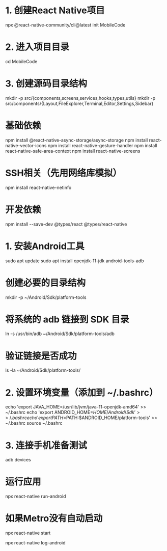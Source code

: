 # 1. 创建React Native项目
npx @react-native-community/cli@latest init MobileCode

# 2. 进入项目目录
cd MobileCode

# 3. 创建源码目录结构
mkdir -p src/{components,screens,services,hooks,types,utils}
mkdir -p src/components/{Layout,FileExplorer,Terminal,Editor,Settings,Sidebar}

# 基础依赖
npm install @react-native-async-storage/async-storage
npm install react-native-vector-icons
npm install react-native-gesture-handler
npm install react-native-safe-area-context
npm install react-native-screens

# SSH相关（先用网络库模拟）
npm install react-native-netinfo

# 开发依赖
npm install --save-dev @types/react @types/react-native

# 1. 安装Android工具
sudo apt update
sudo apt install openjdk-11-jdk android-tools-adb

# 创建必要的目录结构
mkdir -p ~/Android/Sdk/platform-tools

# 将系统的 adb 链接到 SDK 目录
ln -s /usr/bin/adb ~/Android/Sdk/platform-tools/adb

# 验证链接是否成功
ls -la ~/Android/Sdk/platform-tools/

# 2. 设置环境变量（添加到 ~/.bashrc）
echo 'export JAVA_HOME=/usr/lib/jvm/java-11-openjdk-amd64' >> ~/.bashrc
echo 'export ANDROID_HOME=$HOME/Android/Sdk' >> ~/.bashrc
echo 'export PATH=$PATH:$ANDROID_HOME/platform-tools' >> ~/.bashrc
source ~/.bashrc

# 3. 连接手机准备测试
adb devices

# 运行应用
npx react-native run-android

# 如果Metro没有自动启动
npx react-native start

npx react-native log-android